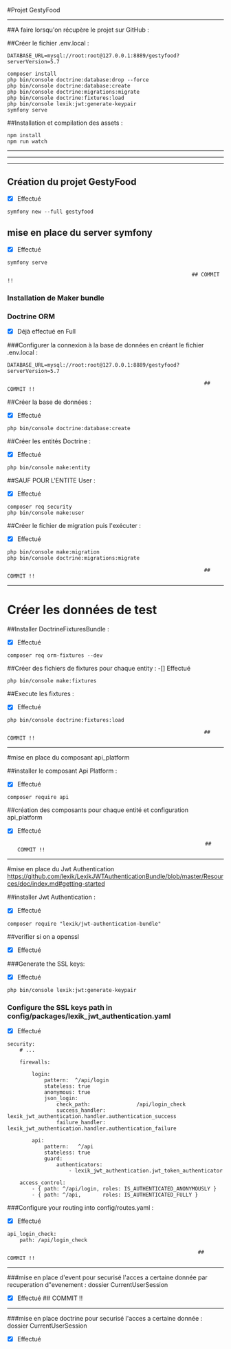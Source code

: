 
#Projet GestyFood
*** 
##A faire lorsqu'on récupère le projet sur GitHub :

##Créer le fichier .env.local :
```dotenv
DATABASE_URL=mysql://root:root@127.0.0.1:8889/gestyfood?serverVersion=5.7
```

```shell script
composer install
php bin/console doctrine:database:drop --force
php bin/console doctrine:database:create
php bin/console doctrine:migrations:migrate
php bin/console doctrine:fixtures:load
php bin/console lexik:jwt:generate-keypair
symfony serve
```

##Installation et compilation des assets :
```shell script
npm install
npm run watch
```
****************************************************************
****************************************************************
****************************************************************
## Création du projet GestyFood
-[X] Effectué
```shell script
symfony new --full gestyfood
```
## mise en place du server symfony
-[x] Effectué
```shell script
symfony serve
```

                                                                ## COMMIT !!

### Installation de Maker bundle
### Doctrine ORM
-[x] Déjà effectué en Full

###Configurer la connexion à la base de données en créant le fichier .env.local :
   ```dotenv
   DATABASE_URL=mysql://root:root@127.0.0.1:8889/gestyfood?serverVersion=5.7
   ```
                                                                    ## COMMIT !!

##Créer la base de données :
-[x] Effectué
```shell script
php bin/console doctrine:database:create
```

##Créer les entités Doctrine :
-[x] Effectué
```shell script
php bin/console make:entity
```

##SAUF POUR L'ENTITE User :
-[x] Effectué
```shell script
composer req security
php bin/console make:user
```

##Créer le fichier de migration puis l'exécuter :
-[x] Effectué
```shell script
php bin/console make:migration
php bin/console doctrine:migrations:migrate
```
                                                                    ## COMMIT !!
*************************************************
# Créer les données de test

##Installer DoctrineFixturesBundle :
-[X] Effectué
```shell script
composer req orm-fixtures --dev
```

##Créer des fichiers de fixtures pour chaque entity :
-[] Effectué
```shell script
php bin/console make:fixtures
```

##Execute les fixtures :
-[x] Effectué
```shell script
php bin/console doctrine:fixtures:load
```
                                                                    ## COMMIT !!
*************************************************

#mise en place du composant api_platform

##installer le composant Api Platform  :
-[x] Effectué
```shell script
composer require api
```
##création  des composants pour chaque entité et configuration api_platform
-[x] Effectué

                                                                   ## COMMIT !!
*************************************************

#mise en place du Jwt Authentication
https://github.com/lexik/LexikJWTAuthenticationBundle/blob/master/Resources/doc/index.md#getting-started

##installer Jwt Authentication  :
-[x] Effectué
```shell script
composer require "lexik/jwt-authentication-bundle"
```
##verifier si on a openssl
-[x] Effectué

###Generate the SSL keys:
-[x] Effectué
```shell script
php bin/console lexik:jwt:generate-keypair
```
### Configure the SSL keys path in config/packages/lexik_jwt_authentication.yaml
-[x] Effectué
```shell script
security:
    # ...
    
    firewalls:

        login:
            pattern:  ^/api/login
            stateless: true
            anonymous: true
            json_login:
                check_path:               /api/login_check
                success_handler:          lexik_jwt_authentication.handler.authentication_success
                failure_handler:          lexik_jwt_authentication.handler.authentication_failure

        api:
            pattern:   ^/api
            stateless: true
            guard:
                authenticators:
                    - lexik_jwt_authentication.jwt_token_authenticator

    access_control:
        - { path: ^/api/login, roles: IS_AUTHENTICATED_ANONYMOUSLY }
        - { path: ^/api,       roles: IS_AUTHENTICATED_FULLY }
```
###Configure your routing into config/routes.yaml :
-[x] Effectué
```shell script
api_login_check:
    path: /api/login_check
```
                                                                  ## COMMIT !!
*************************************************
###mise en place d'event pour securisé l'acces a certaine donnée par recuperation d"evenement :
dossier CurrentUserSession
-[x] Effectué
                                                                  ## COMMIT !!
*************************************************
###mise en place doctrine pour securisé l'acces a certaine donnée :
dossier CurrentUserSession
-[x] Effectué